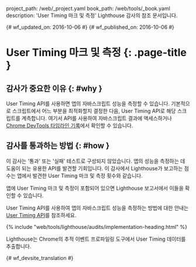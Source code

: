 project_path: /web/_project.yaml
book_path: /web/tools/_book.yaml
description: 'User Timing 마크 및 측정' Lighthouse 감사의 참조 문서입니다.

{# wf_updated_on: 2016-10-06 #}
{# wf_published_on: 2016-10-06 #}

# User Timing 마크 및 측정  {: .page-title }

## 감사가 중요한 이유 {: #why }

User Timing API를 사용하면 앱의 자바스크립트 성능을 측정할 수 있습니다.
기본적으로 스크립트에서 어느 부분을 최적화할지 결정한 다음,
User Timing API로 해당 스크립트를 계측합니다.
 여기서 API를 사용하여 자바스크립트 결과에 액세스하거나
[Chrome DevTools 타임라인
기록](/web/tools/chrome-devtools/evaluate-performance/timeline-tool)에서 확인할 수 있습니다.

## 감사를 통과하는 방법 {: #how }

이 감사는 '통과' 또는 '실패' 테스트로 구성되지 않았습니다. 앱의 성능을 측정하는 데 도움이 되는
유용한 API를 발견할 기회입니다.
 이 감사에서 Lighthouse가 보고하는 점수는
앱에서 발견한 User Timing 마크 및 측정 횟수와 같습니다.

앱에 User Timing 마크 및 측정이 포함되어 있으면
Lighthouse 보고서에서 이들을 확인할 수 있습니다.

User Timing API를 사용하여 앱의 자바스크립트 성능을 측정하는 방법에 대한 안내는 [User Timing API](https://www.html5rocks.com/en/tutorials/webperformance/usertiming/)를
참조하세요.


{% include "web/tools/lighthouse/audits/implementation-heading.html" %}

Lighthouse는 Chrome의 추적 이벤트 프로파일링 도구에서 User Timing 데이터를 추출합니다.


{# wf_devsite_translation #}
